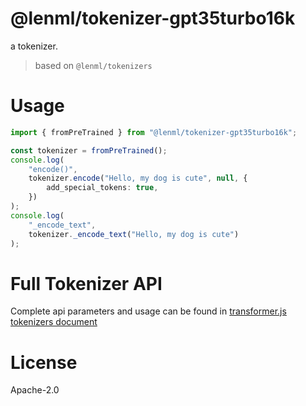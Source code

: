 
# @lenml/tokenizer-gpt35turbo16k

a tokenizer.

> based on `@lenml/tokenizers`

# Usage
```ts
import { fromPreTrained } from "@lenml/tokenizer-gpt35turbo16k";

const tokenizer = fromPreTrained();
console.log(
    "encode()",
    tokenizer.encode("Hello, my dog is cute", null, {
        add_special_tokens: true,
    })
);
console.log(
    "_encode_text",
    tokenizer._encode_text("Hello, my dog is cute")
);
```

# Full Tokenizer API
Complete api parameters and usage can be found in [transformer.js tokenizers document](https://huggingface.co/docs/transformers.js/api/tokenizers)

# License
Apache-2.0
